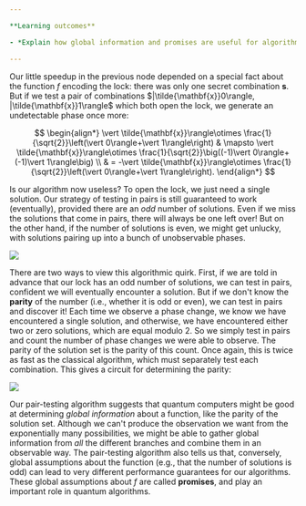 ```yaml
---

**Learning outcomes**

- *Explain how global information and promises are useful for algorithm design.*

---
```


Our little speedup in the previous node depended on a special fact about the function $f$ encoding the lock: there was only one secret combination $\mathbf{s}$.
But if we test a pair of combinations $|\tilde{\mathbf{x}}0\rangle, |\tilde{\mathbf{x}}1\rangle$ which both open the lock, we generate an undetectable phase once more:

$$
\begin{align*}
    \vert \tilde{\mathbf{x}}\rangle\otimes \frac{1}{\sqrt{2}}\left(\vert 0\rangle+\vert 1\rangle\right) & \mapsto
  \vert \tilde{\mathbf{x}}\rangle\otimes \frac{1}{\sqrt{2}}\big((-1)\vert 0\rangle+(-1)\vert 1\rangle\big) \\ & = -\vert \tilde{\mathbf{x}}\rangle\otimes \frac{1}{\sqrt{2}}\left(\vert 0\rangle+\vert 1\rangle\right).
\end{align*}
$$

Is our algorithm now useless? To open the lock, we just need a single solution. Our strategy of testing in pairs is still guaranteed to work (eventually), provided there are an *odd* number of solutions. Even if we miss the solutions that come in pairs, there will always be one left over! But on the other hand, if the number of solutions is even, we might get unlucky, with solutions pairing up into a bunch of unobservable phases.

![](pics/odd.svg)

There are two ways to view this algorithmic quirk. First, if we are told in advance that our lock has an odd
number of solutions, we can test in pairs, confident we will eventually encounter a solution. But if we don't know the **parity** of the number (i.e., whether it is odd or even), we can test in pairs and discover it! Each time we observe a phase change, we know we have encountered a single solution, and otherwise, we have encountered either two or zero solutions, which are equal modulo $2$.
So we simply test in pairs and count the number of phase changes we were able to observe. The parity of the solution set is the parity of this count. Once again, this is twice as fast as the classical algorithm, which must separately test each combination. This gives a circuit for determining the parity:

![](pics/flowchart2.svg)

Our pair-testing algorithm suggests that quantum computers might be good at determining *global information* about a function, like the parity of the solution set. Although we can't produce the observation we want from the exponentially many possibilities, we might be able to gather global information from *all* the different branches and combine them in an observable way. The pair-testing algorithm also tells us that, conversely, global assumptions about the function (e.g., that the number of solutions is odd) can lead to very different performance guarantees for our algorithms. These global assumptions about $f$ are called **promises**, and play an important role in quantum algorithms.

